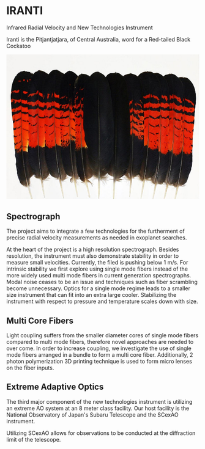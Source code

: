 # IRANTI
Infrared Radial Velocity and New Technologies Instrument

Iranti is the Pitjantjatjara, of Central Australia, word for a Red-tailed Black Cockatoo

![Iranti Feathers](https://raw.githubusercontent.com/mq-astrolab/IRANTI/master/iranti-feathers-red.jpg?s=400)

## Spectrograph

The project aims to integrate a few technologies for the furtherment of precise radial velocity measurements as needed in exoplanet searches.

At the heart of the project is a high resolution spectrograph. Besides resolution, the instrument must also demonstrate stability in order to measure small velocities. Currently, the filed is pushing below 1 m/s. For intrinsic stability we first explore using single mode fibers instead of the more widely used multi mode fibers in current generation spectrographs. Modal noise ceases to be an issue and techniques such as fiber scrambling become unnecessary. Optics for a single mode regime leads to a smaller size instrument that can fit into an extra large cooler. Stabilizing the instrument with respect to pressure and temperature scales down with size.

## Multi Core Fibers

Light coupling suffers from the smaller diameter cores of single mode fibers compared to multi mode fibers, therefore novel approaches are needed to over come. In order to increase coupling, we investigate the use of single mode fibers arranged in a bundle to form a multi core fiber. Additionally, 2 photon polymerization 3D printing technique is used to form micro lenses on the fiber inputs.

## Extreme Adaptive Optics

The third major component of the new technologies instrument is utilizing an extreme AO system at an 8 meter class facility. Our host facility is the National Observatory of Japan's Subaru Telescope and the SCexAO instrument.

Utilizing SCexAO allows for observations to be conducted at the diffraction limit of the telescope.
